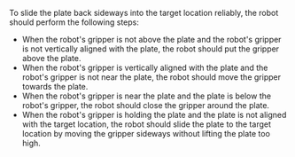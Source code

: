 To slide the plate back sideways into the target location reliably, the robot should perform the following steps:
- When the robot's gripper is not above the plate and the robot's gripper is not vertically aligned with the plate, the robot should put the gripper above the plate.
- When the robot's gripper is vertically aligned with the plate and the robot's gripper is not near the plate, the robot should move the gripper towards the plate.
- When the robot's gripper is near the plate and the plate is below the robot's gripper, the robot should close the gripper around the plate.
- When the robot's gripper is holding the plate and the plate is not aligned with the target location, the robot should slide the plate to the target location by moving the gripper sideways without lifting the plate too high.